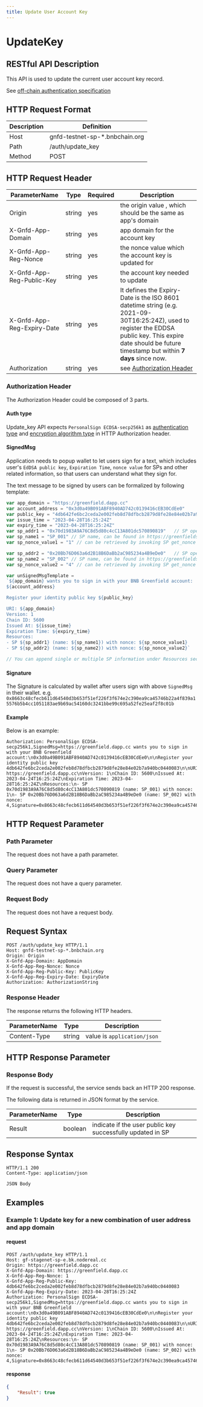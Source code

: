 ```yaml
---
title: Update User Account Key
---
```


# UpdateKey 

## RESTful API Description

This API is used to update the current user account key record.

See [off-chain authentication specification](https://greenfield.bnbchain.org/docs/guide/storage-provider/services/auth.html)

## HTTP Request Format

| Description | Definition                     |
|-------------|--------------------------------|
| Host        | gnfd-testnet-sp-*.bnbchain.org |
| Path        | /auth/update_key               |
| Method      | POST                           |

## HTTP Request Header

| ParameterName              | Type   | Required | Description                                                                                                                                                                                                 |
|----------------------------|--------|----------|-------------------------------------------------------------------------------------------------------------------------------------------------------------------------------------------------------------|
| Origin                     | string | yes      | the origin value , which should be the same as app's domain                                                                                                                                                 |
| X-Gnfd-App-Domain          | string | yes      | app domain for the account key                                                                                                                                                                              |
| X-Gnfd-App-Reg-Nonce       | string | yes      | the nonce value which the account key is updated for                                                                                                                                                        |
| X-Gnfd-App-Reg-Public-Key  | string | yes      | the account key needed to update                                                                                                                                                                            |
| X-Gnfd-App-Reg-Expiry-Date | string | yes      | It defines the Expiry-Date is the ISO 8601 datetime string (e.g. 2021-09-30T16:25:24Z), used to register the EDDSA public key. This expire date should be future timestamp but within **7 days** since now. |
| Authorization              | string | yes      | see [Authorization Header](#authorization-header)                                                                                                                                                           |

### Authorization Header

The Authorization Header could be composed of 3 parts.

#### Auth type

Update_key API expects `PersonalSign ECDSA-secp256k1` as [authentication type](https://greenfield.bnbchain.org/docs/api-sdk/storgae-provider-rest/reference/gnfd_headers.html#authentication-type) and [encryption algorithm type](https://greenfield.bnbchain.org/docs/api-sdk/storgae-provider-rest/reference/gnfd_headers.html#encryption-algorithm-type) in HTTP Authorization header.

#### SignedMsg

Application needs to popup wallet to let users sign for a text, which includes user's `EdDSA public key`, `Expiration Time`, `nonce value` for SPs and other related information, so that users can understand what they sign for.

The text message to be signed by users can be formalized by following template:

```js
var app_domain = "https://greenfield.dapp.cc"
var account_address = "0x3d0a49B091ABF8940AD742c0139416cEB30CdEe0"
var public_key = "4db642fe6bc2ceda2e002feb8d78dfbcb2879d8fe28e84e02b7a940bc0440083"
var issue_time = "2023-04-28T16:25:24Z"
var expiry_time = "2023-04-28T16:25:24Z"
var sp_addr1 = "0x70d1983A9A76C8d5d80c4cC13A801dc570890819"   // SP operator address
var sp_name1 = "SP_001" // SP name, can be found in https://greenfieldscan.com
var sp_nonce_value1 = "1" // can be retrieved by invoking SP get_nonce API

var sp_addr2 = "0x20Bb76D063a6d2B18B6DaBb2aC985234a4B9eDe0"   // SP operator address
var sp_name2 = "SP_002" // SP name, can be found in https://greenfieldscan.com
var sp_nonce_value2 = "4" // can be retrieved by invoking SP get_nonce API

var unSignedMsgTemplate = 
`${app_domain} wants you to sign in with your BNB Greenfield account:
${account_address}

Register your identity public key ${public_key}

URI: ${app_domain}
Version: 1
Chain ID: 5600
Issued At: ${issue_time}
Expiration Time: ${expiry_time}
Resources:
- SP ${sp_addr1} (name: ${sp_name1}) with nonce: ${sp_nonce_value1}
- SP ${sp_addr2} (name: ${sp_name2}) with nonce: ${sp_nonce_value2}`

// You can append single or multiple SP information under Resources section

```

#### Signature

The Signature is calculated by wallet after users sign with above `SignedMsg` in their wallet.
e.g. `0x8663c48cfecb611d64540d3b653f51ef226f3f674e2c390ea9ca45746b22a4f839a15576b5b4cc1051183ae9b69ac54160dc3241bbe99c695a52fe25eaf2f8c01b`

#### Example

Below is an example:

```HTTP
Authorization: PersonalSign ECDSA-secp256k1,SignedMsg=https://greenfield.dapp.cc wants you to sign in with your BNB Greenfield account:\n0x3d0a49B091ABF8940AD742c0139416cEB30CdEe0\n\nRegister your identity public key 4db642fe6bc2ceda2e002feb8d78dfbcb2879d8fe28e84e02b7a940bc0440083\n\nURI: https://greenfield.dapp.cc\nVersion: 1\nChain ID: 5600\nIssued At: 2023-04-24T16:25:24Z\nExpiration Time: 2023-04-28T16:25:24Z\nResources:\n- SP 0x70d1983A9A76C8d5d80c4cC13A801dc570890819 (name: SP_001) with nonce: 1\n- SP 0x20Bb76D063a6d2B18B6DaBb2aC985234a4B9eDe0 (name: SP_002) with nonce: 4,Signature=0x8663c48cfecb611d64540d3b653f51ef226f3f674e2c390ea9ca45746b22a4f839a15576b5b4cc1051183ae9b69ac54160dc3241bbe99c695a52fe25eaf2f8c01b
```

## HTTP Request Parameter

### Path Parameter

The request does not have a path parameter.

### Query Parameter

The request does not have a query parameter.
### Request Body

The request does not have a request body.

## Request Syntax

```HTTP
POST /auth/update_key HTTP/1.1
Host: gnfd-testnet-sp-*.bnbchain.org
Origin: Origin
X-Gnfd-App-Domain: AppDomain
X-Gnfd-App-Reg-Nonce: Nonce
X-Gnfd-App-Reg-Public-Key: PublicKey
X-Gnfd-App-Reg-Expiry-Date: ExpiryDate
Authorization: AuthorizationString
```

### Response Header

The response returns the following HTTP headers.

| ParameterName | Type   | Description                 |
|---------------|--------|-----------------------------|
| Content-Type  | string | value is `application/json` |

## HTTP Response Parameter

### Response Body

If the request is successful, the service sends back an HTTP 200 response.

The following data is returned in JSON format by the service.

| ParameterName | Type    | Description                                                |
|---------------|---------|------------------------------------------------------------|
| Result        | boolean | indicate if the user public key successfully updated in SP |

## Response Syntax

```HTTP
HTTP/1.1 200
Content-Type: application/json

JSON Body
```

## Examples

### Example 1: Update key for a new combination of user address and app domain

#### request

```HTTP
POST /auth/update_key HTTP/1.1
Host: gf-stagenet-sp-e.bk.nodereal.cc
Origin: https://greenfield.dapp.cc
X-Gnfd-App-Domain: https://greenfield.dapp.cc
X-Gnfd-App-Reg-Nonce: 1
X-Gnfd-App-Reg-Public-Key: 4db642fe6bc2ceda2e002feb8d78dfbcb2879d8fe28e84e02b7a940bc0440083
X-Gnfd-App-Reg-Expiry-Date: 2023-04-28T16:25:24Z
Authorization: PersonalSign ECDSA-secp256k1,SignedMsg=https://greenfield.dapp.cc wants you to sign in with your BNB Greenfield account:\n0x3d0a49B091ABF8940AD742c0139416cEB30CdEe0\n\nRegister your identity public key 4db642fe6bc2ceda2e002feb8d78dfbcb2879d8fe28e84e02b7a940bc0440083\n\nURI: https://greenfield.dapp.cc\nVersion: 1\nChain ID: 5600\nIssued At: 2023-04-24T16:25:24Z\nExpiration Time: 2023-04-28T16:25:24Z\nResources:\n- SP 0x70d1983A9A76C8d5d80c4cC13A801dc570890819 (name: SP_001) with nonce: 1\n- SP 0x20Bb76D063a6d2B18B6DaBb2aC985234a4B9eDe0 (name: SP_002) with nonce: 4,Signature=0x8663c48cfecb611d64540d3b653f51ef226f3f674e2c390ea9ca45746b22a4f839a15576b5b4cc1051183ae9b69ac54160dc3241bbe99c695a52fe25eaf2f8c01b
```

#### response

```json
{
    "Result": true
}
```
